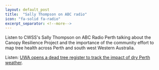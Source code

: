 ```yaml
---
layout: default_post
title:  "Sally Thompson on ABC radio"
icon: "fa-solid fa-radio"
excerpt_separator: <!--more-->
---
```


Listen to CWSS's Sally Thompson on ABC Radio Perth talking about the Canopy Resilience Project and the importance of the community effort to map tree health across Perth and south west Western Australia.

Listen: [UWA opens a dead tree register to track the impact of dry Perth weather](https://www.abc.net.au/listen/programs/perth-drive/dead-tree-register/103881250).<!--more-->